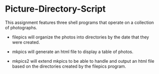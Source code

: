 # Picture-Directory-Script
This assignment features three shell programs that operate on a collection of photographs.

- filepics will organize the photos into directories by the date that they were created.

- mkpics will generate an html file to display a table of photos.

- mkpics2 will extend mkpics to be able to handle and output an html file based on  the directories created by the filepics program.
